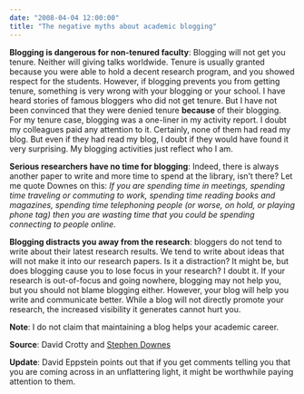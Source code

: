 ```yaml
---
date: "2008-04-04 12:00:00"
title: "The negative myths about academic blogging"
---
```




__Blogging is dangerous for non-tenured faculty__: Blogging will not get you tenure. Neither will giving talks worldwide. Tenure is usually granted because you were able to hold a decent research program, and you showed respect for the students. However, if blogging prevents you from getting tenure, something is very wrong with your blogging or your school. I have heard stories of famous bloggers who did not get tenure. But I have not been convinced that they were denied tenure __because__ of their blogging. For my tenure case, blogging was a one-liner in my activity report. I doubt my colleagues paid any attention to it. Certainly, none of them had read my blog. But even if they had read my blog, I doubt if they would have found it very surprising. My blogging activities just reflect who I am.

__Serious researchers have no time for blogging__: Indeed, there is always another paper to write and more time to spend at the library, isn&rsquo;t there? Let me quote Downes on this: <em>If you are spending time in meetings, spending time traveling or commuting to work, spending time reading books and magazines, spending time telephoning people (or worse, on hold, or playing phone tag) then you are wasting time that you could be spending connecting to people online.</em> 

__Blogging distracts you away from the research__: bloggers do not tend to write about their latest research results. We tend to write about ideas that will not make it into our research papers. Is it a distraction? It might be, but does blogging cause you to lose focus in your research? I doubt it. If your research is out-of-focus and going nowhere, blogging may not help you, but you should not blame blogging either. However, your blog will help you write and communicate better. While a blog will not directly promote your research, the increased visibility it generates cannot hurt you.

__Note__: I do not claim that maintaining a blog helps your academic career. 

__Source__: David Crotty and [Stephen Downes](https://lisaneal.wordpress.com/2008/04/03/seven-habits-of-highly-connected-people-by-stephen-downes-guest-contributor/)

__Update__: David Eppstein points out that if you get comments telling you that you are coming across in an unflattering light, it might be worthwhile paying attention to them. 

